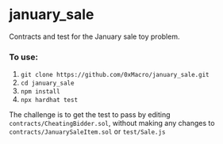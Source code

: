 # january_sale
Contracts and test for the January sale toy problem.

### To use:

1. `git clone https://github.com/0xMacro/january_sale.git`
2. `cd january_sale`
3. `npm install`
4. `npx hardhat test`

The challenge is to get the test to pass by editing `contracts/CheatingBidder.sol`, without making any changes to `contracts/JanuarySaleItem.sol` or `test/Sale.js`
